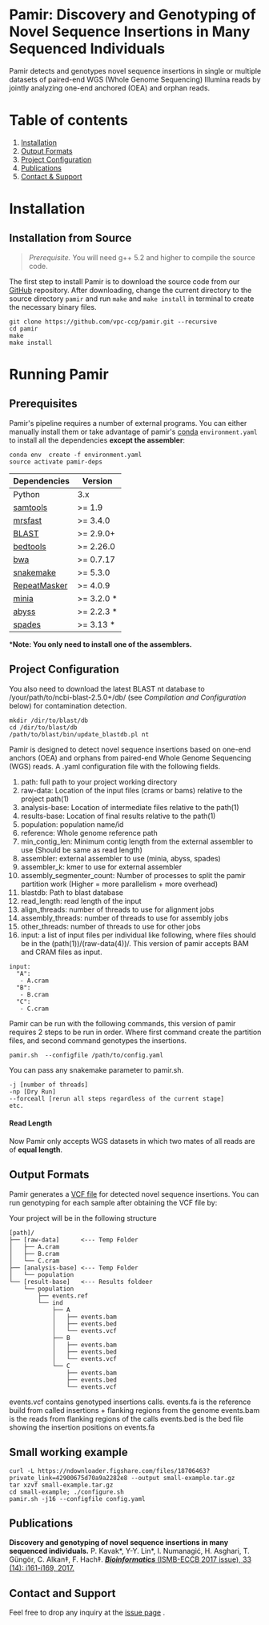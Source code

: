 
Pamir: Discovery and Genotyping of Novel Sequence Insertions in Many Sequenced Individuals
======
Pamir detects and genotypes novel sequence insertions in single or multiple datasets of paired-end WGS (Whole Genome Sequencing) Illumina reads by jointly analyzing one-end anchored (OEA) and orphan reads.

# Table of contents
1. [Installation](#installation)
2. [Output Formats](#output-formats)
3. [Project Configuration](#project-configuration)
4. [Publications](#publications)
5. [Contact & Support](#contact-and-support)

# Installation

## Installation from Source
> *Prerequisite.* You will need g++ 5.2 and higher to compile the source code.

The first step to install Pamir is to download the source code from our 
[GitHub](https://github.com/vpc-ccg/pamir) repository. After downloading, 
change the current directory to the source directory ``pamir`` and run ``make`` and ``make install`` in
terminal to create the necessary binary files. 

```
git clone https://github.com/vpc-ccg/pamir.git --recursive
cd pamir
make
make install
``` 

# Running Pamir
## Prerequisites
Pamir's pipeline requires a number of external programs. You can either manually install them or 
take advantage of pamir's [conda](https://docs.conda.io/en/latest/) ``environment.yaml`` to 
install all the dependencies **except the assembler**:
```
conda env  create -f environment.yaml
source activate pamir-deps 
```

Dependencies | Version 
-------- |-----|
Python   | 3.x |
[samtools](http://www.htslib.org/) | >= 1.9 |
[mrsfast](https://github.com/sfu-compbio/mrsfast) | >= 3.4.0 |
[BLAST](ftp://ftp.ncbi.nlm.nih.gov/blast/executables/blast\+/LATEST/) | >= 2.9.0+ |
[bedtools](https://bedtools.readthedocs.io/en/latest/) | >= 2.26.0 |
[bwa](https://github.com/lh3/bwa) | >= 0.7.17 |
[snakemake](https://snakemake.readthedocs.io/en/stable/) | >= 5.3.0 |
[RepeatMasker](http://www.repeatmasker.org/) | >= 4.0.9 |
[minia](https://github.com/GATB/minia) | >= 3.2.0 * |
[abyss](https://github.com/bcgsc/abyss) | >= 2.2.3 * |
[spades](https://github.com/ablab/spades) | >= 3.13 * |

***Note: You only need to install one of the assemblers.**

## Project Configuration

   You also need to download the latest BLAST nt database to /your/path/to/ncbi-blast-2.5.0+/db/ (see *Compilation and Configuration* below) for contamination detection. 


```
mkdir /dir/to/blast/db
cd /dir/to/blast/db
/path/to/blast/bin/update_blastdb.pl nt
```

Pamir is designed to detect novel sequence insertions based on one-end anchors (OEA) and orphans from paired-end Whole Genome Sequencing (WGS) reads. A .yaml configuration file with the following fields.

1. path: full path to your project working directory
2. raw-data: Location of the input files (crams or bams) relative to the project path(1)
3. analysis-base: Location of intermediate files relative to the path(1)
4. results-base: Location of final results relative to the path(1)
5. population: population name/id
6. reference: Whole genome reference path
7. min\_contig\_len: Minimum contig length from the external assembler to use (Should be same as read length)
8. assembler: external assembler to use (minia, abyss, spades)
9. assembler\_k: kmer to use for external assembler
10. assembly\_segmenter\_count: Number of processes to split the pamir partition work (Higher = more parallelism + more overhead) 
11. blastdb: Path to blast database
12. read\_length: read length of the input
13. align\_threads: number of threads to use for alignment jobs
14. assembly\_threads: number of threads to use for assembly jobs
15. other\_threads: number of threads to use for other jobs
16. input: a list of input files per individual like following, where files should be in the (path(1))/(raw-data(4))/. This version of pamir accepts BAM and CRAM files as input.

```
input:
  "A":
   - A.cram
  "B":
   - B.cram
  "C":
   - C.cram
```

Pamir can be run with the following commands, this version of pamir requires 2 steps to be run in order. Where first command create the partition files, and second command genotypes the insertions.
```
pamir.sh  --configfile /path/to/config.yaml
```

You can pass any snakemake parameter to pamir.sh.
```
-j [number of threads]
-np [Dry Run]
--forceall [rerun all steps regardless of the current stage]
etc.
```


#### Read Length
Now Pamir only accepts WGS datasets in which two mates of all reads are of **equal length**.


## Output Formats
Pamir generates a [VCF file](https://samtools.github.io/hts-specs/VCFv4.2.pdf) for detected novel sequence insertions. You can run genotyping for each sample after obtaining the VCF file by:

Your project will be in the following structure
```
[path]/
├── [raw-data]      <--- Temp Folder
│   ├── A.cram
│   ├── B.cram
│   └── C.cram
├── [analysis-base] <--- Temp Folder
│   └── population
└── [result-base]   <--- Results foldeer
    └── population
        ├── events.ref
        └── ind
            ├── A
            │   ├── events.bam
            │   ├── events.bed
            │   └── events.vcf
            ├── B
            │   ├── events.bam
            │   ├── events.bed
            │   └── events.vcf
            └── C
                ├── events.bam
                ├── events.bed
                └── events.vcf
```


events.vcf contains genotyped insertions calls.
events.fa  is the reference build from called insertions + flanking regions from the genome
events.bam is the reads from flanking regions of the calls
events.bed is the bed file showing the insertion positions on events.fa


## Small working example
    curl -L https://ndownloader.figshare.com/files/18706463?private_link=42900675d70a9a2282e8 --output small-example.tar.gz
    tar xzvf small-example.tar.gz
    cd small-example; ./configure.sh
    pamir.sh -j16 --configfile config.yaml

## Publications
**Discovery and genotyping of novel sequence insertions in many sequenced individuals.** P. Kavak*, Y-Y. Lin*, I. Numanagić, H. Asghari, T. Güngör, C. Alkan‡, F. Hach‡. [***Bioinformatics*** (ISMB-ECCB 2017 issue), 33 (14): i161-i169, 2017.](https://doi.org/10.1093/bioinformatics/btx254)

## Contact and Support

Feel free to drop any inquiry at the [issue page](https://github.com/vpc-ccg/pamir/issues)    .

